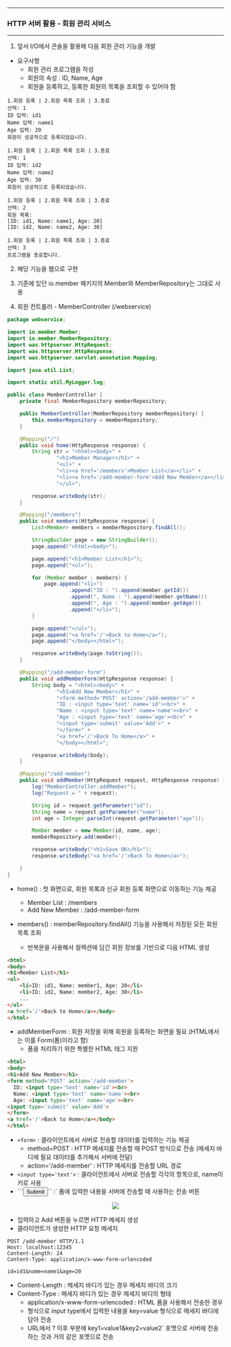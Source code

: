 -----
### HTTP 서버 활용 - 회원 관리 서비스
-----
1. 앞서 I/O에서 콘솔을 활용해 다음 회원 관리 기능을 개발
  - 요구사항
    + 회원 관리 프로그램을 작성
    + 회원의 속성 : ID, Name, Age
    + 회원을 등록하고, 등록한 회원의 목록을 조회할 수 있어야 함
```
1.회원 등록 | 2.회원 목록 조회 | 3.종료
선택: 1
ID 입력: id1
Name 입력: name1
Age 입력: 20
회원이 성공적으로 등록되었습니다.

1.회원 등록 | 2.회원 목록 조회 | 3.종료
선택: 1
ID 입력: id2
Name 입력: name2
Age 입력: 30
회원이 성공적으로 등록되었습니다.

1.회원 등록 | 2.회원 목록 조회 | 3.종료
선택: 2
회원 목록:
[ID: id1, Name: name1, Age: 20]
[ID: id2, Name: name2, Age: 30]

1.회원 등록 | 2.회원 목록 조회 | 3.종료
선택: 3
프로그램을 종료합니다.
```

2. 해당 기능을 웹으로 구현
3. 기존에 있던 io.member 패키지의 Member와 MemberRepository는 그대로 사용

4. 회원 컨트롤러 - MemberController (/webservice)
```java
package webservice;

import io.member.Member;
import io.member.MemberRepository;
import was.httpserver.HttpRequest;
import was.httpserver.HttpResponse;
import was.httpserver.servlet.annotation.Mapping;

import java.util.List;

import static util.MyLogger.log;

public class MemberController {
    private final MemberRepository memberRepository;

    public MemberController(MemberRepository memberRepository) {
        this.memberRepository = memberRepository;
    }

    @Mapping("/")
    public void home(HttpResponse response) {
        String str = "<html><body>" +
                "<h1>Member Manager</h1>" +
                "<ul>" +
                "<li><a href='/members'>Member List</a></li>" +
                "<li><a href='/add-member-form'>Add New Member</a></li>" +
                "</ul>";

        response.writeBody(str);
    }

    @Mapping("/members")
    public void members(HttpResponse response) {
        List<Member> members = memberRepository.findAll();

        StringBuilder page = new StringBuilder();
        page.append("<html><body>");

        page.append("<h1>Member List</h1>");
        page.append("<ul>");

        for (Member member : members) {
            page.append("<li>")
                    .append("ID : ").append(member.getId())
                    .append(", Name : ").append(member.getName())
                    .append(", Age : ").append(member.getAge())
                    .append("</li>");
        }

        page.append("</ul>");
        page.append("<a href='/'>Back to Home</a>");
        page.append("</body></html>");

        response.writeBody(page.toString());
    }

    @Mapping("/add-member-form")
    public void addMemberForm(HttpResponse response) {
        String body = "<html><body>" +
                "<h1>Add New Member</h1>" +
                "<form method='POST' action='/add-member'>" +
                "ID : <input type='text' name='id'><br>" +
                "Name : <input type='text' name='name'><br>" +
                "Age : <input type='text' name='age'><br>" +
                "<input type='submit' value='Add'>" +
                "</form>" +
                "<a href='/'>Back To Home</a>" +
                "</body></html>";

        response.writeBody(body);
    }

    @Mapping("/add-member")
    public void addMember(HttpRequest request, HttpResponse response) {
        log("MemberController.addMember");
        log("Request = " + request);

        String id = request.getParameter("id");
        String name = request.getParameter("name");
        int age = Integer.parseInt(request.getParameter("age"));

        Member member = new Member(id, name, age);
        memberRepository.add(member);

        response.writeBody("<h1>Save OK</h1>");
        response.writeBody("<a href='/'>Back To Home</a>");

    }
}
```
  - home() : 첫 화면으로, 회원 목록과 신규 회원 등록 화면으로 이동하는 기능 제공
    + Member List : /members
    + Add New Member : /add-member-form

  - members() : memberRepository.findAll() 기능을 사용해서 저장된 모든 회원 목록 조회
    + 반복문을 사용해서 컬렉션에 담긴 회원 정보를 기반으로 다음 HTML 생성
```html
<html>
<body>
<h1>Member List</h1>
<ul>
    <li>ID: id1, Name: member1, Age: 20</li>
    <li>ID: id2, Name: member2, Age: 30</li>
    ...
</ul>
<a href='/'>Back to Home</a></body>
</html>
```

  - addMemberForm : 회원 저장을 위해 회원을 등록하는 화면을 필요 (HTML에서는 이를 Form(폼)이라고 함)
    + 폼을 처리하기 위한 특별한 HTML 태그 지원
```html
<html>
<body>
<h1>Add New Member</h1>
<form method='POST' action='/add-member'>
  ID: <input type='text' name='id'><br>
  Name: <input type='text' name='name'><br>
  Age: <input type='text' name='age'><br>
<input type='submit' value='Add'>
</form>
<a href='/'>Back to Home</a></body>
</html>
```
  + ```<form>``` : 클라이언트에서 서버로 전송할 데이터를 입력하는 기능 제공
    * method=POST : HTTP 메세지를 전송할 때 POST 방식으로 전송 (메세지 바디에 필요 데이터를 추가해서 서버에 전달)
    * action='/add-member' : HTTP 메세지를 전송할 URL 경로
  + ```<input type='text'>``` : 클라이언트에서 서버로 전송할 각각의 항목으로, name이 키로 사용
  + ```<input type='submit'>`` :` 폼에 입력한 내용을 서버에 전송할 때 사용하는 전송 버튼

<div align="center">
<img src="https://github.com/user-attachments/assets/d5900d7f-395c-449d-a478-9d21f1ff40e8">
</div>

  - 입력하고 Add 버튼을 누르면 HTTP 메세지 생성
  - 클라이언트가 생성한 HTTP 요청 메세지
```
POST /add-member HTTP/1.1
Host: localhost:12345
Content-Length: 24
Content-Type: application/x-www-form-urlencoded

id=id1&name=name1&age=20
```
  - Content-Length : 메세지 바디가 있는 경우 메세지 바디의 크기
  - Content-Type : 메세지 바디가 있는 경우 메세지 바디의 형태
    + application/x-www-form-urlencoded : HTML 폼을 사용해서 전송한 경우
    + 형식으로 input type에서 입력한 내용을 key=value 형식으로 메세지 바디에 담아 전송
    + URL에서 ? 이후 부분에 key1=value1&key2=value2` 포멧으로 서버에 전송하는 것과 거의 같은 포멧으로 전송
    

